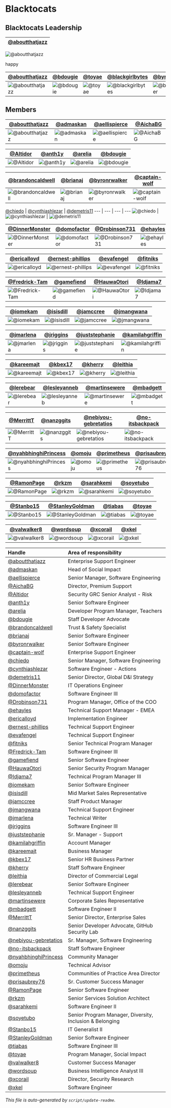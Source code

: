 # Blacktocats

## Blacktocats Leadership

[@aboutthatjazz](https://github.com/aboutthatjazz) |
 --- |
 ![@aboutthatjazz](https://avatars.githubusercontent.com/u/8271635?s=200&u=8c2128804a8425aeadc554c7c56aba40927d075a&v=4)


happy


[@aboutthatjazz](https://github.com/aboutthatjazz) | [@bdougie](https://github.com/bdougie) | [@toyae](https://github.com/toyae) | [@blackgirlbytes](https://github.com/blackgirlbytes) | [@byronrwalker](https://github.com/byronrwalker)
--- | --- | --- | --- | ---
![@aboutthatjazz](https://avatars.githubusercontent.com/u/8271635?s=200&u=8c2128804a8425aeadc554c7c56aba40927d075a&v=4) | ![@bdougie](https://avatars.githubusercontent.com/u/5713670?s=200&v=4) | ![@toyae](https://avatars.githubusercontent.com/u/13746007?s=200&u=097f52fc6b49ce69da554e1373e4bf544c23f2d1&v=4) | ![@blackgirlbytes](https://avatars.githubusercontent.com/u/22990146?v=4&s=200) | ![@byronrwalker](https://avatars.githubusercontent.com/u/6709399?v=4&s=200)

## Members

[@aboutthatjazz](https://github.com/aboutthatjazz) | [@admaskan](https://github.com/admaskan) | [@aellispierce](https://github.com/aellispierce) | [@AichaBG](https://github.com/AichaBG)
--- | --- | --- | ---
![@aboutthatjazz](https://avatars.githubusercontent.com/u/8271635?s=200&u=8c2128804a8425aeadc554c7c56aba40927d075a&v=4) | ![@admaskan](https://avatars.githubusercontent.com/u/35504516?s=200&u=383ee3ac3abf0544c40fd250bd5f595f372addd6&v=4) | ![@aellispierce](https://avatars.githubusercontent.com/u/8496209?s=200&u=4d0afeca33e30cc3349e7bc4bbc45a76f470dedc&v=4) | ![@AichaBG](https://avatars.githubusercontent.com/u/75330651?s=200&u=74aa93d14e2ba92156f25611d5679d5567c6e919&v=4)

[@Altidor](https://github.com/Altidor) | [@anth1y](https://github.com/anth1y) | [@arelia](https://github.com/arelia) | [@bdougie](https://github.com/bdougie)
--- | --- | --- | ---
![@Altidor](https://avatars.githubusercontent.com/u/77704702?s=200&u=4ef2548ad33c6fb2dfb1d094a9eb288376b0cd93&v=4) | ![@anth1y](https://avatars.githubusercontent.com/u/389995?s=200&u=ca90549153302560e460f8060145ce34e43a50a9&v=4) | ![@arelia](https://avatars.githubusercontent.com/u/2359538?s=200&v=4) | ![@bdougie](https://avatars.githubusercontent.com/u/5713670?s=200&v=4)

[@brandoncaldwell](https://github.com/brandoncaldwell) | [@brianaj](https://github.com/brianaj) | [@byronrwalker](https://github.com/byronrwalker) | [@captain-wolf](https://github.com/captain-wolf)
--- | --- | --- | ---
![@brandoncaldwell](https://avatars.githubusercontent.com/u/18153523?s=200&u=3932cd4209b8b13f6c2e16d37bc099a1b200218f&v=4) | ![@brianaj](https://avatars.githubusercontent.com/u/2413532?s=200&v=4) | ![@byronrwalker](https://avatars.githubusercontent.com/u/6709399?s=200&v=4) | ![@captain-wolf](https://avatars.githubusercontent.com/u/31467661?s=200&u=ade5b3791eff42a704446a894e43669a25b8ca37&v=4)

[@chiedo](https://github.com/chiedo) | [@cynthiashlezar](https://github.com/cynthiashlezar) | [@demetris11](https://github.com/demetris11)
--- | --- | --- | ---
![@chiedo](https://avatars.githubusercontent.com/u/2156688?s=200&u=96225df37a2ee13daede597669eaa0d9e87dd902&v=4) | ![@cynthiashlezar](https://avatars.githubusercontent.com/u/10360520?s=200&u=eb32decf6dd1c8537355b410899a2bc664c4583d&v=4) | ![@demetris11](https://avatars.githubusercontent.com/u/70641605?s=200&u=0110f23d52320cba7327eb57bc6d722c3602e8dd&v=4)

[@DinnerMonster](https://github.com/DinnerMonster) | [@domofactor](https://github.com/domofactor) | [@Drobinson731](https://github.com/Drobinson731) | [@ehayles](https://github.com/ehayles)
--- | --- | --- | ---
![@DinnerMonster](https://avatars.githubusercontent.com/u/27932024?s=200&u=3d591e2e72dbd1d63d2f4df757c685fb03120e67&v=4) | ![@domofactor](https://avatars.githubusercontent.com/u/3372884?s=200&u=7df535084ac5e6774eeb562d0539f1fe0fb63ff2&v=4) | ![@Drobinson731](https://avatars.githubusercontent.com/u/73621078?s=200&u=8a73f6af1b19b5db7957344b15c5e2242c625bd6&v=4) | ![@ehayles](https://avatars.githubusercontent.com/u/40141184?s=200&u=3208ba01e9521b717f25448e2a1dd2d1b04f1e3d&v=4)

[@ericalloyd](https://github.com/ericalloyd) | [@ernest-phillips](https://github.com/ernest-phillips) | [@evafengel](https://github.com/evafengel) | [@fitniks](https://github.com/fitniks)
--- | --- | --- | ---
![@ericalloyd](https://avatars.githubusercontent.com/u/57273456?s=200&u=c18faa637b7b266c38ad059ecbe67e24e8e25d07&v=4) | ![@ernest-phillips](https://avatars.githubusercontent.com/u/5134583?s=200&u=4d43ce81d5c3db66d7fd89b310d547a8c2b3b6a3&v=4) | ![@evafengel](https://avatars.githubusercontent.com/u/45177675?s=200&u=817bc7989146eb1e5db5f9edef77a0161d72156c&v=4) | ![@fitniks](https://avatars.githubusercontent.com/u/46830049?s=200&u=21cd0b374c6902e6d902275ccad1b93bd60b5588&v=4)

[@Fredrick-Tam](https://github.com/Fredrick-Tam) | [@gamefiend](https://github.com/gamefiend) | [@HauwaOtori](https://github.com/HauwaOtori) | [@Idjama7](https://github.com/Idjama7)
--- | --- | --- | ---
![@Fredrick-Tam](https://avatars.githubusercontent.com/u/13231864?s=200&u=5a9c425d5c412c68696fde8fbbb1c4fb562d6213&v=4) | ![@gamefiend](https://avatars.githubusercontent.com/u/410344?s=200&u=dd5660b09456c9c18c99f2592d1798be4fdcd2e3&v=4) | ![@HauwaOtori](https://avatars.githubusercontent.com/u/30886850?s=200&v=4) | ![@Idjama7](https://avatars.githubusercontent.com/u/50633111?s=200&u=38f8d09a625aa6bda5f1ddea9ebd437eccdbe6a8&v=4)

[@iomekam](https://github.com/iomekam) | [@isisdill](https://github.com/isisdill) | [@jamccree](https://github.com/jamccree) | [@jmangwana](https://github.com/jmangwana)
--- | --- | --- | ---
![@iomekam](https://avatars.githubusercontent.com/u/6722748?s=200&u=b92f57b17866cc26186aa0880e8e6da247c21711&v=4) | ![@isisdill](https://avatars.githubusercontent.com/u/36247027?s=200&u=dc0ca7a12588325bf4699ce7d43e5eb0bf924464&v=4) | ![@jamccree](https://avatars.githubusercontent.com/u/5809361?s=200&u=1de49062354ffb9a88e2ff254ef896d8d4940fb1&v=4) | ![@jmangwana](https://avatars.githubusercontent.com/u/54998757?s=200&u=2fd89dd74c7d41b541f2168ec89ddb8ef02cf399&v=4)

[@jmarlena](https://github.com/jmarlena) | [@jriggins](https://github.com/jriggins) | [@juststephanie](https://github.com/juststephanie) | [@kamilahgriffin](https://github.com/kamilahgriffin)
--- | --- | --- | ---
![@jmarlena](https://avatars.githubusercontent.com/u/6732600?s=200&u=484656f1948075838bb6c54b6352f94e5cc9b94c&v=4) | ![@jriggins](https://avatars.githubusercontent.com/u/125456?s=200&u=7f85ab1db599a3dae2180570b2ccb0b1b49a11b6&v=4) | ![@juststephanie](https://avatars.githubusercontent.com/u/47650836?s=200&u=ef20c6a436a44d193ef4d2f6f1ef2feee467b767&v=4) | ![@kamilahgriffin](https://avatars.githubusercontent.com/u/17533152?s=200&u=9ab144bed144da866be0768a30267dfdf6a6bad1&v=4)

[@kareemajt](https://github.com/kareemajt) | [@kbex17](https://github.com/kbex17) | [@kherry](https://github.com/kherry) | [@leithia](https://github.com/leithia)
--- | --- | --- | ---
![@kareemajt](https://avatars.githubusercontent.com/u/51136706?s=200&u=79192bd4a34929b2af83ba2e302665a7bf2fb6c9&v=4) | ![@kbex17](https://avatars.githubusercontent.com/u/67523350?s=200&u=e52f6596f20c039505ab24e339bdf64301aa65ce&v=4) | ![@kherry](https://avatars.githubusercontent.com/u/43621191?s=200&u=4f41de610923b963ff76ccc3a61642fc87f5340d&v=4) | ![@leithia](https://avatars.githubusercontent.com/u/15643240?s=200&u=b82ab13298ac7c4be2a436b04cf5a29aa626013f&v=4)

[@lerebear](https://github.com/lerebear) | [@lesleyanneb](https://github.com/lesleyanneb) | [@martinsewere](https://github.com/martinsewere) | [@mbadgett](https://github.com/mbadgett)
--- | --- | --- | ---
![@lerebear](https://avatars.githubusercontent.com/u/776168?s=200&u=eaa5ff2ad4534ff19ecfd2925771eb1b8daa9db9&v=4) | ![@lesleyanneb](https://avatars.githubusercontent.com/u/31181282?s=200&u=ef531ba2e10e90833a8d267663d0ce1f65e7cef1&v=4) | ![@martinsewere](https://avatars.githubusercontent.com/u/25471748?s=200&u=ed0ecaf61e07dfb5447608f0619799088cbe48c1&v=4) | ![@mbadgett](https://avatars.githubusercontent.com/u/16673471?s=200&u=ac9100eb08c88ed2f1eeb59891c6a4d507fed065&v=4)

[@MerrittT](https://github.com/MerrittT) | [@nanzggits](https://github.com/nanzggits) | [@nebiyou-gebretatios](https://github.com/nebiyou-gebretatios) | [@no-itsbackpack](https://github.com/no-itsbackpack)
--- | --- | --- | ---
![@MerrittT](https://avatars.githubusercontent.com/u/15632734?s=200&u=193739828be2895d234daf11d752c667bf335e57&v=4) | ![@nanzggits](https://avatars.githubusercontent.com/u/42896566?s=200&v=4) | ![@nebiyou-gebretatios](https://avatars.githubusercontent.com/u/7551803?s=200&u=2afdd1e7071c457f7029ec1564ea9bfef5526714&v=4) | ![@no-itsbackpack](https://avatars.githubusercontent.com/u/2347012?s=200&u=1b7469a4e797daebefc1d1deae48e1f039fa3b87&v=4)

[@nyahbhinghiPrincess](https://github.com/nyahbhinghiPrincess) | [@omoju](https://github.com/omoju) | [@primetheus](https://github.com/primetheus) | [@prisaubrey76](https://github.com/prisaubrey76)
--- | --- | --- | ---
![@nyahbhinghiPrincess](https://avatars.githubusercontent.com/u/30189669?s=200&u=903910ee42a1fd892e7e52e54ff79d336212e072&v=4) | ![@omoju](https://avatars.githubusercontent.com/u/1815882?s=200&u=b1e2192de2573842f1a4b6480c8d13602c8555d6&v=4) | ![@primetheus](https://avatars.githubusercontent.com/u/865381?s=200&u=4c530cf70650f18431248f781cdfa90cfb336009&v=4) | ![@prisaubrey76](https://avatars.githubusercontent.com/u/68966286?s=200&u=b8b9ce5852b5332aef07df9a503b83e9be9805d7&v=4)

[@RamonPage](https://github.com/RamonPage)| [@rkzm](https://github.com/rkzm) | [@sarahkemi](https://github.com/sarahkemi) | [@soyetubo](https://github.com/soyetubo)
--- | --- | --- | ---
![@RamonPage](https://avatars.githubusercontent.com/u/25499?s=200&u=4476acfc15ee9ff2cbb66bb5c267cf75546a954f&v=4) | ![@rkzm](https://avatars.githubusercontent.com/u/46698191?s=200&u=caf274b36fc1852534a5270d895119ccf987ea94&v=4) | ![@sarahkemi](https://avatars.githubusercontent.com/u/5615917?s=200&u=49da86f63eda863c6e68ddee33f9ffb15e7d75d4&v=4) | ![@soyetubo](https://avatars.githubusercontent.com/u/70516588?s=200&u=65cf4c5bcd452cd13a441c9b4b397bc2f7f9c236&v=4) 

[@Stanbo15](https://github.com/Stanbo15) | [@StanleyGoldman](https://github.com/StanleyGoldman) | [@tiabas](https://github.com/tiabas) | [@toyae](https://github.com/toyae)
--- | --- | --- | ---
![@Stanbo15](https://avatars.githubusercontent.com/u/54422024?s=200&u=3a6ca6bb26ba8e2be19667680aa1a0182ecb42d2&v=4) | ![@StanleyGoldman](https://avatars.githubusercontent.com/u/417571?s=200&v=4) | ![@tiabas](https://avatars.githubusercontent.com/u/191347?s=200&u=a79c27650d465381c4942c19231f0be1b0b93751&v=4) | ![@toyae](https://avatars.githubusercontent.com/u/13746007?s=200&u=097f52fc6b49ce69da554e1373e4bf544c23f2d1&v=4)

[@valwalker8](https://github.com/valwalker8) | [@wordsoup](https://github.com/wordsoup) | [@xcorail](https://github.com/xcorail) | [@xkel](https://github.com/xkel)
--- | --- | --- | ---
![@valwalker8](https://avatars.githubusercontent.com/u/78814256?s=200&u=2a7bfa4c0f6964c8d1a558077a92f63b3b5270a4&v=4) | ![@wordsoup](https://avatars.githubusercontent.com/u/17934936?s=200&u=bbfcbc302e73a294d60b69f4b2e7cafab8b8291c&v=4) | ![@xcorail](https://avatars.githubusercontent.com/u/7395402?s=200&u=e58cb2178a8340d0027f116e3b43f06941a35a8d&v=4) | ![@xkel](https://avatars.githubusercontent.com/u/22240889?s=200&u=48cefcb9d3e96781e90df6de22ee5ffd3687a00e&v=4)


Handle | Area of responsibility
:--- | :---
[@aboutthatjazz](https://github.com/aboutthatjazz) | Enterprise Support Engineer
[@admaskan](https://github.com/admaskan) | Head of Social Impact
[@aellispierce](https://github.com/aellispierce) | Senior Manager, Software Engineering
[@AichaBG](https://github.com/AichaBG) | Director, Premium Support
[@Altidor](https://github.com/Altidor) | Security GRC Senior Analyst - Risk
[@anth1y](https://github.com/anth1y) | Senior Software Engineer
[@arelia](https://github.com/arelia) | Developer Program Manager, Teachers
[@bdougie](https://github.com/bdougie) | Staff Developer Advocate
[@brandoncaldwell](https://github.com/brandoncaldwell) | Trust & Safety Specialist
[@brianaj](https://github.com/brianaj) | Senior Software Engineer
[@byronrwalker](https://github.com/byronrwalker) | Senior Software Engineer
[@captain-wolf](https://github.com/captain-wolf) | Enterprise Support Engineer
[@chiedo](https://github.com/chiedo) | Senior Manager, Software Engineering
[@cynthiashlezar](https://github.com/cynthiashlezar) | Software Engineer - Actions
[@demetris11](https://github.com/demetris11) | Senior Director, Global D&I Strategy
[@DinnerMonster](https://github.com/DinnerMonster) | IT Operations Engineer
[@domofactor](https://github.com/domofactor) | Software Engineer III
[@Drobinson731](https://github.com/Drobinson731) | Program Manager, Office of the COO
[@ehayles](https://github.com/ehayles) | Technical Support Manager - EMEA
[@ericalloyd](https://github.com/ericalloyd) | Implementation Engineer
[@ernest-phillips](https://github.com/ernest-phillips) | Technical Support Engineer
[@evafengel](https://github.com/evafengel) | Technical Support Engineer
[@fitniks](https://github.com/fitniks) | Senior Technical Program Manager
[@Fredrick-Tam](https://github.com/Fredrick-Tam) | Software Engineer III
[@gamefiend](https://github.com/gamefiend) | Senior Software Engineer
[@HauwaOtori](https://github.com/HauwaOtori) | Senior Security Program Manager
[@Idjama7](https://github.com/Idjama7) | Technical Program Manager III
[@iomekam](https://github.com/iomekam) | Senior Software Engineer
[@isisdill](https://github.com/isisdill) | Mid Market Sales Representative
[@jamccree](https://github.com/jamccree) | Staff Product Manager
[@jmangwana](https://github.com/jmangwana) | Technical Support Engineer
[@jmarlena](https://github.com/jmarlena) | Technical Writer
[@jriggins](https://github.com/jriggins) | Software Engineer III
[@juststephanie](https://github.com/juststephanie) | Sr. Manager - Support
[@kamilahgriffin](https://github.com/kamilahgriffin) | Account Manager
[@kareemajt](https://github.com/kareemajt) | Business Manager
[@kbex17](https://github.com/kbex17) | Senior HR Business Partner
[@kherry](https://github.com/kherry) | Staff Software Engineer
[@leithia](https://github.com/leithia) | Director of Commercial Legal
[@lerebear](https://github.com/lerebear) | Senior Software Engineer
[@lesleyanneb](https://github.com/lesleyanneb) | Technical Support Engineer
[@martinsewere](https://github.com/martinsewere) | Corporate Sales Representative
[@mbadgett](https://github.com/mbadgett) | Software Engineer II
[@MerrittT](https://github.com/MerrittT) | Senior Director, Enterprise Sales
[@nanzggits](https://github.com/nanzggits) | Senior Developer Advocate, GitHub Security Lab
[@nebiyou-gebretatios](https://github.com/nebiyou-gebretatios) | Sr. Manager, Software Engineering
[@no-itsbackpack](https://github.com/no-itsbackpack) | Staff Software Engineer
[@nyahbhinghiPrincess](https://github.com/nyahbhinghiPrincess) | Community Manager
[@omoju](https://github.com/omoju) | Technical Advisor
[@primetheus](https://github.com/primetheus) | Communities of Practice Area Director
[@prisaubrey76](https://github.com/prisaubrey76) | Sr. Customer Success Manager
[@RamonPage](https://github.com/RamonPage) | Senior Software Engineer
[@rkzm](https://github.com/rkzm) | Senior Services Solution Architect
[@sarahkemi](https://github.com/sarahkemi) | Software Engineer II
[@soyetubo](https://github.com/soyetubo) | Senior Program Manager, Diversity, Inclusion & Belonging
[@Stanbo15](https://github.com/Stanbo15) | IT Generalist II
[@StanleyGoldman](https://github.com/StanleyGoldman) | Senior Software Engineer
[@tiabas](https://github.com/tiabas) | Software Engineer III
[@toyae](https://github.com/toyae) | Program Manager, Social Impact
[@valwalker8](https://github.com/valwalker8) | Customer Success Manager
[@wordsoup](https://github.com/wordsoup) | Business Intelligence Analyst III
[@xcorail](https://github.com/xcorail) | Director, Security Research
[@xkel](https://github.com/xkel) | Software Engineer

_This file is auto-generated by `script/update-readme`._
